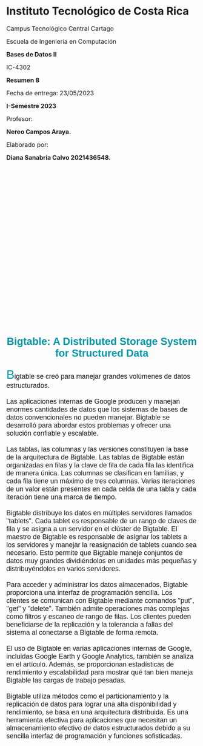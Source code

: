  <h1>Instituto Tecnológico de Costa Rica</h1> 


 <font size="3"> Campus Tecnológico Central Cartago </font> 
 
 <font size="3"> Escuela de Ingeniería en Computación </font>

 <b><font size="3"> Bases de Datos II  </font></b>

<font size="3"> IC-4302 </font>

<b><font size="3"> Resumen 8 </font></b>

<font size="3"> Fecha de entrega: 23/05/2023 </font>

<b><font size="3"> I-Semestre 2023  </font></b>

<font size="3"> Profesor:   </font>
 
<b><font size="3"> Nereo Campos Araya.</font></b>

<font size="3"> Elaborado por:</font>

<b><font size="3"> Diana Sanabria Calvo 2021436548.</font></b>

<br>

<br>

<br>

<br>

<br>

<br>

<br>

<br>

<br>

<br>

<br>

<br>

<br>

<br>

<br>

<br>

<br>

<br>

<br>

<br>

<br>

<br>

<br>

<br>
<font face="Comic Sans MS,arial"><center><font size="4"><h2><FONT COLOR="#0097A7">Bigtable: A Distributed Storage System for Structured Data
</FONT></h2></font></center>

<html>
        <p><font size="4"><FONT SIZE=6 COLOR="#0097A7">B</FONT><font size="4">igtable se creó para manejar grandes volúmenes de datos estructurados.<br><br> Las aplicaciones internas de Google producen y manejan enormes cantidades de datos que los sistemas de bases de datos convencionales no pueden manejar. Bigtable se desarrolló para abordar estos problemas y ofrecer una solución confiable y escalable.<br><br> Las tablas, las columnas y las versiones constituyen la base de la arquitectura de Bigtable. Las tablas de Bigtable están organizadas en filas y la clave de fila de cada fila las identifica de manera única. Las columnas se clasifican en familias, y cada fila tiene un máximo de tres columnas. Varias iteraciones de un valor están presentes en cada celda de una tabla y cada iteración tiene una marca de tiempo.<br><br> Bigtable distribuye los datos en múltiples servidores llamados "tablets". Cada tablet es responsable de un rango de claves de fila y se asigna a un servidor en el clúster de Bigtable. El maestro de Bigtable es responsable de asignar los tablets a los servidores y manejar la reasignación de tablets cuando sea necesario. Esto permite que Bigtable maneje conjuntos de datos muy grandes dividiéndolos en unidades más pequeñas y distribuyéndolos en varios servidores.<br><br> Para acceder y administrar los datos almacenados, Bigtable proporciona una interfaz de programación sencilla. Los clientes se comunican con Bigtable mediante comandos "put", "get" y "delete".  También admite operaciones más complejas como filtros y escaneo de rango de filas. Los clientes pueden beneficiarse de la replicación y la tolerancia a fallas del sistema al conectarse a Bigtable de forma remota.<br><br> El uso de Bigtable en varias aplicaciones internas de Google, incluidas Google Earth y Google Analytics, también se analiza en el artículo. Además, se proporcionan estadísticas de rendimiento y escalabilidad para mostrar qué tan bien maneja Bigtable las cargas de trabajo pesadas.<br><br> Bigtable utiliza métodos como el particionamiento y la replicación de datos para lograr una alta disponibilidad y rendimiento, se basa en una arquitectura distribuida. Es una herramienta efectiva para aplicaciones que necesitan un almacenamiento efectivo de datos estructurados debido a su sencilla interfaz de programación y funciones sofisticadas.<br><br>

 </p></font>
	</div>
</font>
</body>
</html>



